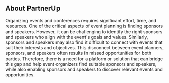 
## About PartnerUp

Organizing events and conferences requires significant effort, time, and resources. One of the critical aspects of event planning is finding sponsors and speakers. However, it can be challenging to identify the right sponsors and speakers who align with the event's goals and values. Similarly, sponsors and speakers may also find it difficult to connect with events that suit their interests and objectives. This disconnect between event planners, sponsors, and speakers often results in missed opportunities for both parties. Therefore, there is a need for a platform or solution that can bridge this gap and help event organizers find suitable sponsors and speakers, while also enabling sponsors and speakers to discover relevant events and opportunities.
